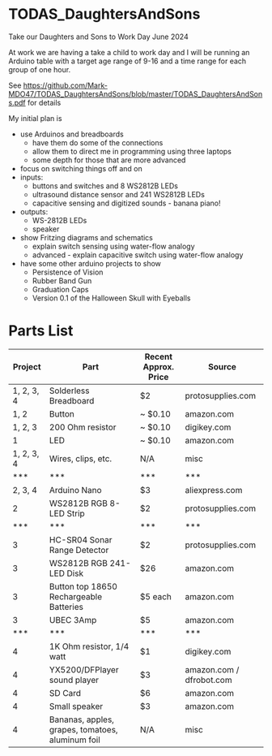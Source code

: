 # TODAS_DaughtersAndSons
Take our Daughters and Sons to Work Day June 2024

At work we are having a take a child to work day and I will be running an Arduino table with a target age range of 9-16 and a time range for each group of one hour.

See https://github.com/Mark-MDO47/TODAS_DaughtersAndSons/blob/master/TODAS_DaughtersAndSons.pdf for details

My initial plan is
- use Arduinos and breadboards
  - have them do some of the connections
  - allow them to direct me in programming using three laptops
  - some depth for those that are more advanced
- focus on switching things off and on
- inputs:
  - buttons and switches and 8 WS2812B LEDs
  - ultrasound distance sensor and 241 WS2812B LEDs
  - capacitive sensing and digitized sounds - banana piano!
- outputs:
  - WS-2812B LEDs
  - speaker
- show Fritzing diagrams and schematics
  - explain switch sensing using water-flow analogy
  - advanced - explain capacitive switch using water-flow analogy
- have some other arduino projects to show
  - Persistence of Vision
  - Rubber Band Gun
  - Graduation Caps
  - Version 0.1 of the Halloween Skull with Eyeballs

# Parts List
| Project | Part | Recent Approx. Price | Source |
| --- | --- | --- | --- |
| 1, 2, 3, 4 | Solderless Breadboard | $2 | protosupplies.com |
| 1, 2 | Button | ~ $0.10 | amazon.com |
| 1, 2, 3 | 200 Ohm resistor | ~ $0.10 | digikey.com |
| 1 | LED | ~ $0.10 | amazon.com |
| 1, 2, 3, 4 | Wires, clips, etc. | N/A | misc |
| *** | *** | *** | *** |
| 2, 3, 4 | Arduino Nano | $3 | aliexpress.com |
| 2 | WS2812B RGB 8-LED Strip | $2 | protosupplies.com |
| *** | *** | *** | *** |
| 3 | HC-SR04 Sonar Range Detector | $2 | protosupplies.com |
| 3 | WS2812B RGB 241-LED Disk  | $26 | amazon.com |
| 3 | Button top 18650 Rechargeable Batteries | $5 each | amazon.com |
| 3 | UBEC 3Amp | $5 | amazon.com |
| *** | *** | *** | *** |
| 4 | 1K Ohm resistor, 1/4 watt | $1 | digikey.com |
| 4 | YX5200/DFPlayer sound player | $3 | amazon.com / dfrobot.com |
| 4 | SD Card | $6 | amazon.com |
| 4 | Small speaker| $3 | amazon.com |
| 4 | Bananas, apples, grapes, tomatoes, aluminum foil | N/A | misc |

